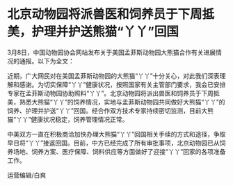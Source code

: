 # 北京动物园将派兽医和饲养员于下周抵美，护理并护送熊猫“丫丫”回国

3月8日，中国动物园协会网站发布关于美国孟菲斯动物园大熊猫合作有关进展情况的通报。以下为全文：

近期，广大网民对在美国孟菲斯动物园的大熊猫“丫丫”十分关心，对此我们深表理解和感谢。为切实保障“丫丫”健康状况，按照国家有关主管部门要求，我会已安排专家在孟菲斯动物园协助照料“丫丫”。北京动物园将派出兽医和饲养员于下周抵美，熟悉大熊猫“丫丫”的饲养情况，实地与孟菲斯动物园共同做好大熊猫“丫丫”的饲养、护理并护送“丫丫”回国。经合作双方技术专家持续密切监测，目前大熊猫“丫丫”健康状况稳定，饲养管理情况正常。

中美双方一直在积极商洽加快办理大熊猫“丫丫”回国相关手续的方式和途径，争取早日将“丫丫”接返回国。目前，中方已经完成了所有审批事项，北京动物园已从饲养场地、饲养方案、医疗保障、饲料供应等方面做好了迎接“丫丫”回家的各项准备工作。

运营编辑/白爽

